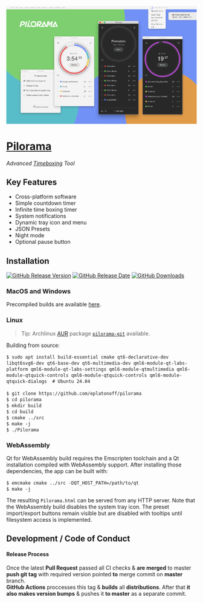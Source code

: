 ![header image](/assets/cover.png?raw=true)

# <a href="//pilorama.app">Pilorama</a>

*Advanced [Timeboxing](https://en.wikipedia.org/wiki/Timeboxing) Tool*

## Key Features
- Cross-platform software
- Simple countdown timer
- Infinite time boxing timer
- System notifications
- Dynamic tray icon and menu
- JSON Presets
- Night mode
- Optional pause button


## Installation

[![GitHub Release Version](https://img.shields.io/github/v/release/eplatonoff/pilorama)](https://github.com/eplatonoff/pilorama/releases/latest/) [![GitHub Release Date](https://img.shields.io/github/release-date/eplatonoff/pilorama?label=release%20date)](https://github.com/eplatonoff/pilorama/releases/latest/) [![GitHub Downloads](https://img.shields.io/github/downloads/eplatonoff/pilorama/total)](https://github.com/eplatonoff/pilorama/releases/latest/)

### MacOS and Windows

Precompiled builds are available [here](https://github.com/eplatonoff/pilorama/releases/latest/).

### Linux

> Tip: Archlinux [AUR](https://wiki.archlinux.org/index.php/Arch_User_Repository) package [`pilorama-git`](https://aur.archlinux.org/packages/pilorama-git/) available.

Building from source:

    $ sudo apt install build-essential cmake qt6-declarative-dev libqt6svg6-dev qt6-base-dev qt6-multimedia-dev qml6-module-qt-labs-platform qml6-module-qt-labs-settings qml6-module-qtmultimedia qml6-module-qtquick-controls qml6-module-qtquick-controls qml6-module-qtquick-dialogs  # Ubuntu 24.04

    $ git clone https://github.com/eplatonoff/pilorama
    $ cd pilorama
    $ mkdir build
    $ cd build
    $ cmake ../src
    $ make -j
    $ ./Pilorama

### WebAssembly

Qt for WebAssembly build requires the Emscripten toolchain and a Qt installation
compiled with WebAssembly support. After installing those dependencies, the app
can be built with:

    $ emcmake cmake ../src -DQT_HOST_PATH=/path/to/qt
    $ make -j

The resulting `Pilorama.html` can be served from any HTTP server. Note that the
WebAssembly build disables the system tray icon. The preset import/export
buttons remain visible but are disabled with tooltips until filesystem access
is implemented.


## Development / Code of Conduct 
#### Release Process

Once the latest **Pull Request** passed all CI checks & **are merged** to master **push git tag** with required version pointed **to** merge commit on **master** branch.  
**GitHub Actions** proccesses this tag & **builds** all **distributions**. After that **it also makes version bumps** & pushes it **to master** as a separate commit.
